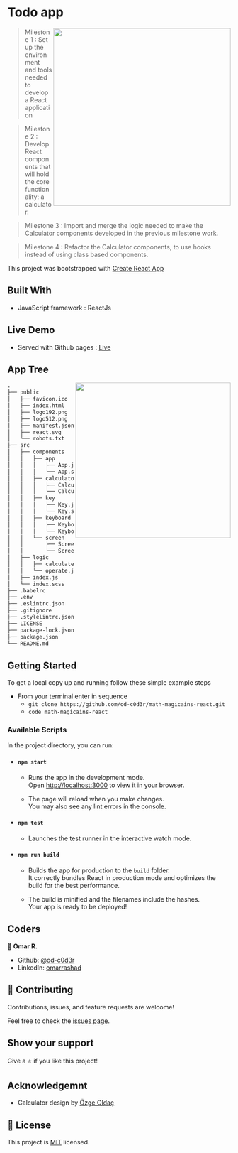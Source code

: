 # Todo app
<img align="right" src="./public/react.svg" style="width:400px;">

> Milestone 1 : Set up the environment and tools needed to develop a React application

> Milestone 2 : Develop React components that will hold the core functionality: a calculator.

> Milestone 3 : Import and merge the logic needed to make the Calculator components developed in the previous milestone work.

> Milestone 4 : Refactor the Calculator components, to use hooks instead of using class based components.

This project was bootstrapped with [Create React App](https://github.com/facebook/create-react-app)


## Built With

- JavaScript framework : ReactJs

## Live Demo

- Served with Github pages : [Live](https://od-c0d3r.github.io/math-magicains-react/)

## App Tree

<img align="right" src="./public/screen_shot.gif" width="350px">

```markdown
.
├── public
│   ├── favicon.ico
│   ├── index.html
│   ├── logo192.png
│   ├── logo512.png
│   ├── manifest.json
│   ├── react.svg
│   └── robots.txt
├── src
│   ├── components
│   │   ├── app
│   │   │   ├── App.js
│   │   │   └── App.scss
│   │   ├── calculator
│   │   │   ├── Calculator.js
│   │   │   └── Calculator.scss
│   │   ├── key
│   │   │   ├── Key.js
│   │   │   └── Key.scss
│   │   ├── keyboard
│   │   │   ├── Keyboard.js
│   │   │   └── Keyboard.scss
│   │   └── screen
│   │       ├── Screen.js
│   │       └── Screen.scss
│   ├── logic
│   │   ├── calculate.js
│   │   └── operate.js
│   ├── index.js
│   └── index.scss
├── .babelrc
├── .env
├── .eslintrc.json
├── .gitignore
├── .stylelintrc.json
├── LICENSE
├── package-lock.json
├── package.json
└── README.md
```

## Getting Started

To get a local copy up and running follow these simple example steps

- From your terminal enter in sequence 
  - `git clone https://github.com/od-c0d3r/math-magicains-react.git`
  - `code math-magicains-react`

### Available Scripts

In the project directory, you can run:

- #### `npm start`

  - Runs the app in the development mode.\
Open [http://localhost:3000](http://localhost:3000) to view it in your browser.

  - The page will reload when you make changes.\
You may also see any lint errors in the console.

- #### `npm test`

  - Launches the test runner in the interactive watch mode.

- #### `npm run build`

  - Builds the app for production to the `build` folder.\
It correctly bundles React in production mode and optimizes the build for the best performance.

  - The build is minified and the filenames include the hashes.\
Your app is ready to be deployed!

## Coders

👤 **Omar R.**

- Github: [@od-c0d3r](https://github.com/od-c0d3r)
- LinkedIn: [omarrashad](https://linkedin.com/in/omarrashad)

## 🤝 Contributing

Contributions, issues, and feature requests are welcome!

Feel free to check the [issues page](../../issues/).

## Show your support

Give a ⭐️ if you like this project!

## Acknowledgemnt

- Calculator design by [Özge Oldaç](https://dribbble.com/shots/6805175-Daily-UI-004-Calculator/attachments/6805175-Daily-UI-004-Calculator?mode=media)

## 📝 License

This project is [MIT](./MIT.md) licensed.
